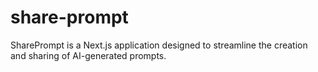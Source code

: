 # share-prompt
SharePrompt is a Next.js application designed to streamline the creation and sharing of AI-generated prompts. 
